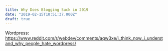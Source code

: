 ```yaml
---
title: Why Does Blogging Suck in 2019
date: "2019-02-15T10:51:37.000Z"
draft: true
---
```


Wordpress:
https://www.reddit.com/r/webdev/comments/aqw3xe/i_think_now_i_understand_why_people_hate_wordpress/
